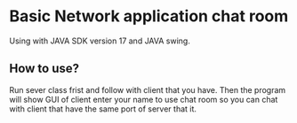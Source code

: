 # Basic Network application chat room
Using with JAVA SDK version 17 and JAVA swing.
## How to use?
Run sever class frist and follow with client that you have. Then the program will show GUI of client enter your name to use chat room so you can chat with client that have the same port of server that it.
